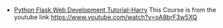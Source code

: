 - [Python Flask Web Development Tutorial-Harry](https://github.com/Jaidip1994/Flask-Works/tree/main/Python%20Flask%20Web%20Development%20Tutorial-Harry)
 This Course is from the youtube link https://www.youtube.com/watch?v=oA8brF3w5XQ